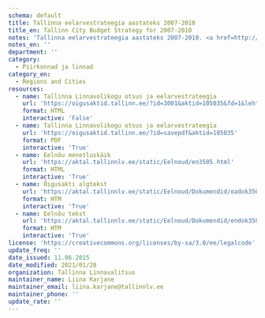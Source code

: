 ```yaml
---
schema: default
title: Tallinna eelarvestrateegia aastateks 2007-2010
title_en: Tallinn City Budget Strategy for 2007-2010
notes: 'Tallinna eelarvestrateegia aastateks 2007-2010. <a href=http://www.tallinn.ee/eelarve>Tallinna eelarved</a>.'
notes_en: ''
department: ''
category:
  - Piirkonnad ja linnad
category_en:
  - Regions and Cities
resources:
  - name: Tallinna Linnavolikogu otsus ja eelarvestrateegia
    url: 'https://oigusaktid.tallinn.ee/?id=3001&aktid=105035&fd=1&leht=1&q_sort=elex_akt.akt_vkp'
    format: HTML
    interactive: 'False'
  - name: Tallinna Linnavolikogu otsus ja eelarvestrateegia
    url: 'https://oigusaktid.tallinn.ee/?id=savepdf&aktid=105035'
    format: PDF
    interactive: 'True'
  - name: Eelnõu menetluskäik
    url: 'https://aktal.tallinnlv.ee/static/Eelnoud/en3505.html'
    format: HTML
    interactive: 'True'
  - name: Õigusakti algtekst
    url: 'https://aktal.tallinnlv.ee/static/Eelnoud/Dokumendid/oadok3505.htm'
    format: HTM
    interactive: 'True'
  - name: Eelnõu tekst
    url: 'https://aktal.tallinnlv.ee/static/Eelnoud/Dokumendid/endok3505.htm'
    format: HTM
    interactive: 'True'
license: 'https://creativecommons.org/licenses/by-sa/3.0/ee/legalcode'
update_freq: ''
date_issued: 11.06.2015
date_modified: 2021/01/28
organization: Tallinna Linnavalitsus
maintainer_name: Liina Karjane
maintainer_email: liina.karjane@tallinnlv.ee
maintainer_phone: ''
update_rate: ''
---
```

